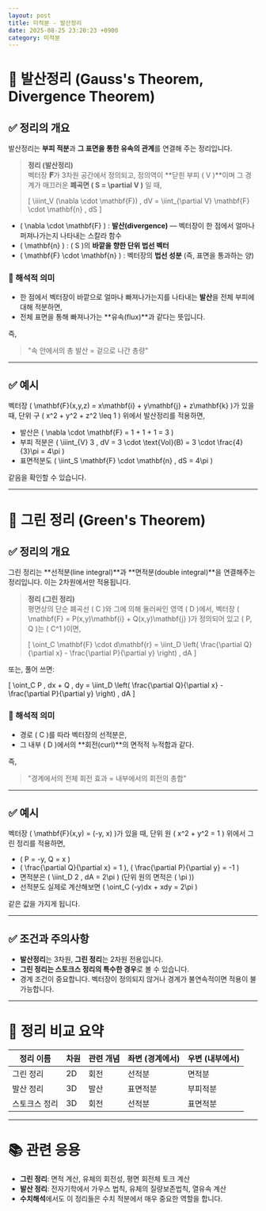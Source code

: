 ```yaml
---
layout: post
title: 미적분 - 발산정리
date: 2025-08-25 23:20:23 +0900
category: 미적분
---
```

# 🌌 발산정리 (Gauss's Theorem, Divergence Theorem)

## ✅ 정리의 개요

발산정리는 **부피 적분**과 **그 표면을 통한 유속의 관계**를 연결해 주는 정리입니다.

> **정리 (발산정리)**  
> 벡터장 **𝐅**가 3차원 공간에서 정의되고, 정의역이 **닫힌 부피 \( V \)**이며 그 경계가 매끄러운 **폐곡면 \( S = \partial V \)** 일 때,
>
> \[
> \iiint_V (\nabla \cdot \mathbf{F}) \, dV = \iint_{\partial V} \mathbf{F} \cdot \mathbf{n} \, dS
> \]

- \( \nabla \cdot \mathbf{F} \) : **발산(divergence)** — 벡터장이 한 점에서 얼마나 퍼져나가는지 나타내는 스칼라 함수
- \( \mathbf{n} \) : \( S \)의 **바깥을 향한 단위 법선 벡터**
- \( \mathbf{F} \cdot \mathbf{n} \) : 벡터장의 **법선 성분** (즉, 표면을 통과하는 양)

### 📌 해석적 의미

- 한 점에서 벡터장이 바깥으로 얼마나 빠져나가는지를 나타내는 **발산**을 전체 부피에 대해 적분하면,
- 전체 표면을 통해 빠져나가는 **유속(flux)**과 같다는 뜻입니다.

즉,

> "속 안에서의 총 발산 = 겉으로 나간 총량"

---

## ✅ 예시

벡터장 \( \mathbf{F}(x,y,z) = x\mathbf{i} + y\mathbf{j} + z\mathbf{k} \)가 있을 때, 단위 구 \( x^2 + y^2 + z^2 \leq 1 \) 위에서 발산정리를 적용하면,

- 발산은 \( \nabla \cdot \mathbf{F} = 1 + 1 + 1 = 3 \)
- 부피 적분은 \( \iiint_{V} 3 \, dV = 3 \cdot \text{Vol}(B) = 3 \cdot \frac{4}{3}\pi = 4\pi \)
- 표면적분도 \( \iint_S \mathbf{F} \cdot \mathbf{n} \, dS = 4\pi \)

같음을 확인할 수 있습니다.

---

# 🌿 그린 정리 (Green's Theorem)

## ✅ 정리의 개요

그린 정리는 **선적분(line integral)**과 **면적분(double integral)**을 연결해주는 정리입니다. 이는 2차원에서만 적용됩니다.

> **정리 (그린 정리)**  
> 평면상의 단순 폐곡선 \( C \)와 그에 의해 둘러싸인 영역 \( D \)에서, 벡터장 \( \mathbf{F} = P(x,y)\mathbf{i} + Q(x,y)\mathbf{j} \)가 정의되어 있고 \( P, Q \)는 \( C^1 \)이면,
>
> \[
> \oint_C \mathbf{F} \cdot d\mathbf{r} = \iint_D \left( \frac{\partial Q}{\partial x} - \frac{\partial P}{\partial y} \right) \, dA
> \]

또는, 풀어 쓰면:

\[
\oint_C P \, dx + Q \, dy = \iint_D \left( \frac{\partial Q}{\partial x} - \frac{\partial P}{\partial y} \right) \, dA
\]

### 📌 해석적 의미

- 경로 \( C \)를 따라 벡터장의 선적분은,
- 그 내부 \( D \)에서의 **회전(curl)**의 면적적 누적합과 같다.

즉,

> "경계에서의 전체 회전 효과 = 내부에서의 회전의 총합"

---

## ✅ 예시

벡터장 \( \mathbf{F}(x,y) = (-y, x) \)가 있을 때, 단위 원 \( x^2 + y^2 = 1 \) 위에서 그린 정리를 적용하면,

- \( P = -y, Q = x \)
- \( \frac{\partial Q}{\partial x} = 1 \), \( \frac{\partial P}{\partial y} = -1 \)
- 면적분은 \( \iint_D 2 \, dA = 2\pi \) (단위 원의 면적은 \( \pi \))
- 선적분도 실제로 계산해보면 \( \oint_C (-y)dx + xdy = 2\pi \)

같은 값을 가지게 됩니다.

---

## ✅ 조건과 주의사항

- **발산정리**는 3차원, **그린 정리**는 2차원 전용입니다.
- **그린 정리는 스토크스 정리의 특수한 경우**로 볼 수 있습니다.
- 경계 조건이 중요합니다. 벡터장이 정의되지 않거나 경계가 불연속적이면 적용이 불가능합니다.

---

# 📎 정리 비교 요약

| 정리 이름       | 차원 | 관련 개념 | 좌변 (경계에서) | 우변 (내부에서) |
|----------------|------|-----------|------------------|------------------|
| 그린 정리      | 2D   | 회전      | 선적분           | 면적분           |
| 발산 정리      | 3D   | 발산      | 표면적분         | 부피적분         |
| 스토크스 정리  | 3D   | 회전      | 선적분           | 표면적분         |

---

# 📚 관련 응용

- **그린 정리**: 면적 계산, 유체의 회전성, 평면 회전체 토크 계산
- **발산 정리**: 전자기학에서 가우스 법칙, 유체의 질량보존법칙, 열유속 계산
- **수치해석**에서도 이 정리들은 수치 적분에서 매우 중요한 역할을 합니다.